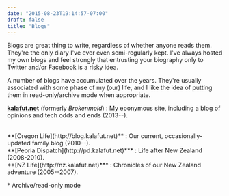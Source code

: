 ```yaml
---
date: "2015-08-23T19:14:57-07:00"
draft: false
title: "Blogs"
---
```


Blogs are great thing to write, regardless of whether anyone reads them. They're the only diary I've ever even
semi-regularly kept. I've always hosted my own blogs and feel strongly that entrusting your biography
only to Twitter and/or Facebook is a risky idea.

A number of blogs have accumulated over the years. They're usually associated with some phase of my (our)
life, and I like the idea of putting them in read-only/archive mode when appropriate.


**[kalafut.net](http://kalafut.net)** (formerly *Brokenmold*)
: My eponymous site, including a blog of opinions and tech odds and ends (2013--).

<br>
**[Oregon Life](http://blog.kalafut.net)**
: Our current, occasionally-updated family blog (2010--).

<br>
**[Peoria Dispatch](http://pd.kalafut.net)***
: Life after New Zealand (2008-2010).

<br>
**[NZ Life](http://nz.kalafut.net)***
: Chronicles of our New Zealand adventure (2005--2007).

\* Archive/read-only mode

